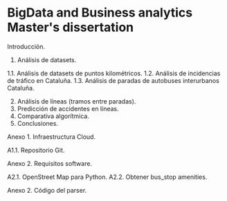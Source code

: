 # BigData and Business analytics Master's dissertation
Introducción.

1. Análisis de datasets.

1.1. Análisis de datasets de puntos kilométricos.
1.2. Análisis de incidencias de tráfico en Cataluña.
1.3. Análisis de paradas de autobuses interurbanos Cataluña.

2. Análisis de líneas (tramos entre paradas).
3. Predicción de accidentes en líneas.
4. Comparativa algorítmica.
5. Conclusiones.

Anexo 1. Infraestructura Cloud.

A1.1. Repositorio Git.

Anexo 2. Requisitos software.

A2.1. OpenStreet Map para Python.
A2.2. Obtener bus_stop amenities.

Anexo 2. Código del parser.

